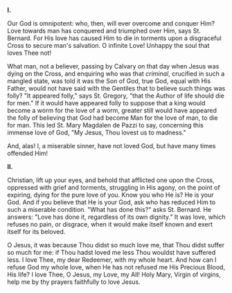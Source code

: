 
**I\.**

Our God is omnipotent: who, then, will ever overcome and conquer Him? Love towards man has conquered and triumphed over Him, says St. Bernard. For His love has caused Him to die in torments upon a disgraceful Cross to secure man\'s salvation. O infinite Love! Unhappy the soul that loves Thee not!

What man, not a believer, passing by Calvary on that day when Jesus was dying on the Cross, and enquiring who was that *criminal*, crucified in such a mangled state, was told it was the Son of God, true God, equal with His Father, would not have said with the Gentiles that to believe such things was folly? \"It appeared folly,\" says St. Gregory, \"that the Author of life should die for men.\" If it would have appeared folly to suppose that a king would become a worm for the love of a worm, greater still would have appeared the folly of believing that God had become Man for the love of man, to die for man. This led St. Mary Magdalen de Pazzi to say, concerning this immense love of God, \"My Jesus, Thou lovest us to madness.\"

And, alas! I, a miserable sinner, have not loved God, but have many times offended Him!

**II\.**

Christian, lift up your eyes, and behold that afflicted one upon the Cross, oppressed with grief and torments, struggling in His agony, on the point of expiring, dying for the pure love of you. Know you who He is? He is your God. And if you believe that He is your God, ask who has reduced Him to such a miserable condition. \"What has done this?\" asks St. Bernard. He answers: \"Love has done it, regardless of its own dignity.\" It was love, which refuses no pain, or disgrace, when it would make itself known and exert itself for its beloved.

O Jesus, it was because Thou didst so much love me, that Thou didst suffer so much for me: if Thou hadst loved me less Thou wouldst have suffered less. I love Thee, my dear Redeemer, with my whole heart. And how can I refuse God my whole love, when He has not refused me His Precious Blood, His life? I love Thee, O Jesus, my Love, my All! Holy Mary, Virgin of virgins, help me by thy prayers faithfully to love Jesus.

